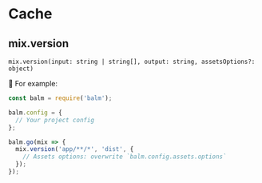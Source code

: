 # Cache

## mix.version

`mix.version(input: string | string[], output: string, assetsOptions?: object)`

:chestnut: For example:

```js
const balm = require('balm');

balm.config = {
  // Your project config
};

balm.go(mix => {
  mix.version('app/**/*', 'dist', {
    // Assets options: overwrite `balm.config.assets.options`
  });
});
```
